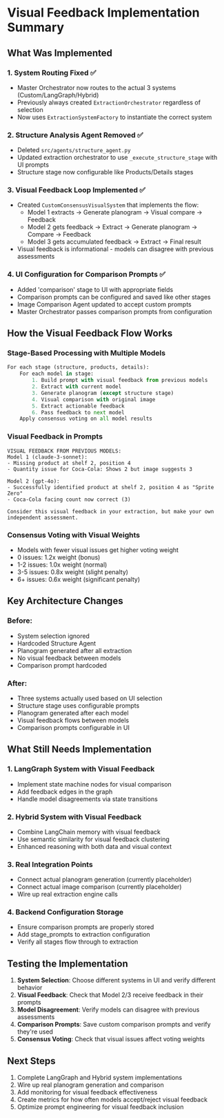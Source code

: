 # Visual Feedback Implementation Summary

## What Was Implemented

### 1. System Routing Fixed ✅
- Master Orchestrator now routes to the actual 3 systems (Custom/LangGraph/Hybrid)
- Previously always created `ExtractionOrchestrator` regardless of selection
- Now uses `ExtractionSystemFactory` to instantiate the correct system

### 2. Structure Analysis Agent Removed ✅
- Deleted `src/agents/structure_agent.py` 
- Updated extraction orchestrator to use `_execute_structure_stage` with UI prompts
- Structure stage now configurable like Products/Details stages

### 3. Visual Feedback Loop Implemented ✅
- Created `CustomConsensusVisualSystem` that implements the flow:
  - Model 1 extracts → Generate planogram → Visual compare → Feedback
  - Model 2 gets feedback → Extract → Generate planogram → Compare → Feedback
  - Model 3 gets accumulated feedback → Extract → Final result
- Visual feedback is informational - models can disagree with previous assessments

### 4. UI Configuration for Comparison Prompts ✅
- Added 'comparison' stage to UI with appropriate fields
- Comparison prompts can be configured and saved like other stages
- Image Comparison Agent updated to accept custom prompts
- Master Orchestrator passes comparison prompts from configuration

## How the Visual Feedback Flow Works

### Stage-Based Processing with Multiple Models
```python
For each stage (structure, products, details):
    For each model in stage:
        1. Build prompt with visual feedback from previous models
        2. Extract with current model
        3. Generate planogram (except structure stage)
        4. Visual comparison with original image
        5. Extract actionable feedback
        6. Pass feedback to next model
    Apply consensus voting on all model results
```

### Visual Feedback in Prompts
```
VISUAL FEEDBACK FROM PREVIOUS MODELS:
Model 1 (claude-3-sonnet):
- Missing product at shelf 2, position 4
- Quantity issue for Coca-Cola: Shows 2 but image suggests 3

Model 2 (gpt-4o):
- Successfully identified product at shelf 2, position 4 as "Sprite Zero"
- Coca-Cola facing count now correct (3)

Consider this visual feedback in your extraction, but make your own independent assessment.
```

### Consensus Voting with Visual Weights
- Models with fewer visual issues get higher voting weight
- 0 issues: 1.2x weight (bonus)
- 1-2 issues: 1.0x weight (normal)
- 3-5 issues: 0.8x weight (slight penalty)
- 6+ issues: 0.6x weight (significant penalty)

## Key Architecture Changes

### Before:
- System selection ignored
- Hardcoded Structure Agent
- Planogram generated after all extraction
- No visual feedback between models
- Comparison prompt hardcoded

### After:
- Three systems actually used based on UI selection
- Structure stage uses configurable prompts
- Planogram generated after each model
- Visual feedback flows between models
- Comparison prompts configurable in UI

## What Still Needs Implementation

### 1. LangGraph System with Visual Feedback
- Implement state machine nodes for visual comparison
- Add feedback edges in the graph
- Handle model disagreements via state transitions

### 2. Hybrid System with Visual Feedback  
- Combine LangChain memory with visual feedback
- Use semantic similarity for visual feedback clustering
- Enhanced reasoning with both data and visual context

### 3. Real Integration Points
- Connect actual planogram generation (currently placeholder)
- Connect actual image comparison (currently placeholder)
- Wire up real extraction engine calls

### 4. Backend Configuration Storage
- Ensure comparison prompts are properly stored
- Add stage_prompts to extraction configuration
- Verify all stages flow through to extraction

## Testing the Implementation

1. **System Selection**: Choose different systems in UI and verify different behavior
2. **Visual Feedback**: Check that Model 2/3 receive feedback in their prompts
3. **Model Disagreement**: Verify models can disagree with previous assessments
4. **Comparison Prompts**: Save custom comparison prompts and verify they're used
5. **Consensus Voting**: Check that visual issues affect voting weights

## Next Steps

1. Complete LangGraph and Hybrid system implementations
2. Wire up real planogram generation and comparison
3. Add monitoring for visual feedback effectiveness
4. Create metrics for how often models accept/reject visual feedback
5. Optimize prompt engineering for visual feedback inclusion